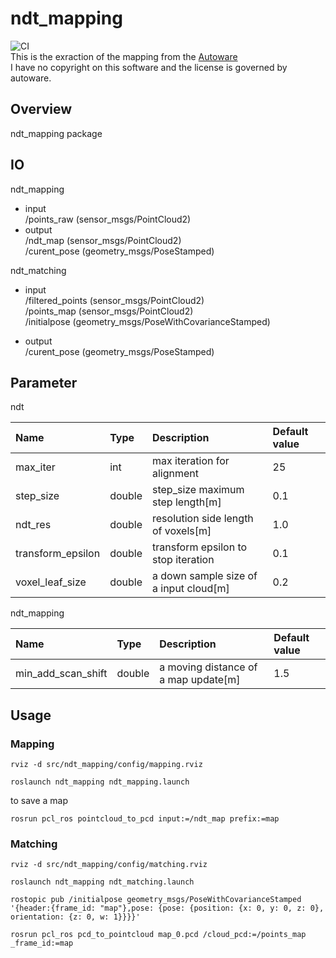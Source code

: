 ndt_mapping
====
![CI](https://github.com/rsasaki0109/ndt_mapping/workflows/Melodic/badge.svg)  
This is the exraction of the mapping from the [Autoware](https://github.com/autowarefoundation/autoware)  
I have no copyright on this software and the license is governed by autoware.
## Overview
ndt_mapping package

## IO
ndt_mapping 
- input  
/points_raw (sensor_msgs/PointCloud2)  
- output  
/ndt_map (sensor_msgs/PointCloud2)  
/curent_pose (geometry_msgs/PoseStamped) 

ndt_matching  
- input   
/filtered_points (sensor_msgs/PointCloud2)  
/points_map (sensor_msgs/PointCloud2)  
/initialpose (geometry_msgs/PoseWithCovarianceStamped)   

- output  
/curent_pose (geometry_msgs/PoseStamped)  

## Parameter

ndt

|Name|Type|Description|Default value|
|:---|:---|:---|:---|
|max_iter|int|max iteration for alignment |25|
|step_size|double|step_size maximum step length[m]|0.1|
|ndt_res|double|resolution side length of voxels[m]|1.0|
|transform_epsilon|double|transform epsilon to stop iteration|0.1|
|voxel_leaf_size|double|a down sample size of a input cloud[m]|0.2|

ndt_mapping 

|Name|Type|Description|Default value|
|:---|:---|:---|:---|
|min_add_scan_shift|double|a moving distance of a map update[m]|1.5|

## Usage
### Mapping 

```
rviz -d src/ndt_mapping/config/mapping.rviz
```

```
roslaunch ndt_mapping ndt_mapping.launch
```

to save a map

```
rosrun pcl_ros pointcloud_to_pcd input:=/ndt_map prefix:=map
```

### Matching

```
rviz -d src/ndt_mapping/config/matching.rviz
```


```
roslaunch ndt_mapping ndt_matching.launch
```

```
rostopic pub /initialpose geometry_msgs/PoseWithCovarianceStamped '{header:{frame_id: "map"},pose: {pose: {position: {x: 0, y: 0, z: 0}, orientation: {z: 0, w: 1}}}}'
```

```
rosrun pcl_ros pcd_to_pointcloud map_0.pcd /cloud_pcd:=/points_map _frame_id:=map
```



